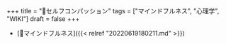 +++
title = "📝セルフコンパッション"
tags = ["マインドフルネス", "心理学", "WIKI"]
draft = false
+++

-   [🔖マインドフルネス]({{< relref "20220619180211.md" >}})
